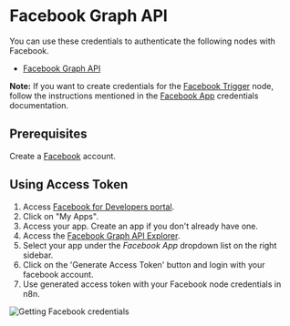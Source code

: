# Facebook Graph API

You can use these credentials to authenticate the following nodes with Facebook.

- [Facebook Graph API](/integrations/builtin/app-nodes/n8n-nodes-base.facebookGraphAPI/)

**Note:** If you want to create credentials for the [Facebook Trigger](/integrations/builtin/trigger-nodes/n8n-nodes-base.facebookTrigger/) node, follow the instructions mentioned in the [Facebook App](/integrations/builtin/credentials/facebookApp/) credentials documentation.

## Prerequisites

Create a [Facebook](https://www.facebook.com/) account.

## Using Access Token

1. Access [Facebook for Developers portal](https://developers.facebook.com/).
2. Click on "My Apps".
3. Access your app. Create an app if you don't already have one.
4. Access the [Facebook Graph API Explorer](https://developers.facebook.com/tools/explorer/).
5. Select your app under the *Facebook App* dropdown list on the right sidebar.
6. Click on the 'Generate Access Token' button and login with your facebook account.
6. Use generated access token with your Facebook node credentials in n8n.

![Getting Facebook credentials](/_images/integrations/builtin/credentials/facebookgraphapi/using-access-token.gif)

